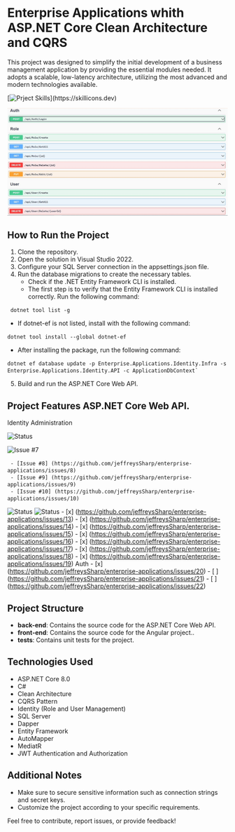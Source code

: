 # Enterprise Applications whith ASP.NET Core Clean Architecture and CQRS
  This project was designed to simplify the initial development of a business management 
  application by providing the essential modules needed. It adopts a scalable, low-latency 
  architecture, utilizing the most advanced and modern technologies available.

[![Prject Skills](https://skillicons.dev/icons?i=dotnet,cs,angular,ts,html,css,bootstrap,docker,github,rabbitmq,aws,mongodb,postgres,)](https://skillicons.dev)

![Screenshot of the documentation using Swagger.](.doc/img/1-swagger-identity-manager.JPG)

## How to Run the Project
1. Clone the repository.
2. Open the solution in Visual Studio 2022.
3. Configure your SQL Server connection in the appsettings.json file.
4. Run the database migrations to create the necessary tables.
   - Check if the .NET Entity Framework CLI is installed.
   - The first step is to verify that the Entity Framework CLI is installed correctly. Run the following command:

```
 dotnet tool list -g
```

   - If dotnet-ef is not listed, install with the following command:

```
dotnet tool install --global dotnet-ef
```

   - After installing the package, run the following command:

```
dotnet ef database update -p Enterprise.Applications.Identity.Infra -s Enterprise.Applications.Identity.API -c ApplicationDbContext`
```

5. Build and run the ASP.NET Core Web API.



## Project Features ASP.NET Core Web API.
Identity Administration


![Status](https://github.com/jeffreysSharp/enterprise-applications/issues/7)



![Issue #7](https://github.com/jeffreysSharp/enterprise-applications/issues/7)


     - [Issue #8] (https://github.com/jeffreysSharp/enterprise-applications/issues/8)
     - [Issue #9] (https://github.com/jeffreysSharp/enterprise-applications/issues/9)
     - [Issue #10] (https://github.com/jeffreysSharp/enterprise-applications/issues/10)
![Status](https://github.com/jeffreysSharp/enterprise-applications/issues/11)
![Status](https://github.com/jeffreysSharp/enterprise-applications/issues/12)
     - [x] (https://github.com/jeffreysSharp/enterprise-applications/issues/13)
     - [x] (https://github.com/jeffreysSharp/enterprise-applications/issues/14)
     - [x] (https://github.com/jeffreysSharp/enterprise-applications/issues/15)
     - [x] (https://github.com/jeffreysSharp/enterprise-applications/issues/16)
     - [x] (https://github.com/jeffreysSharp/enterprise-applications/issues/17)
     - [x] (https://github.com/jeffreysSharp/enterprise-applications/issues/18)
     - [x] (https://github.com/jeffreysSharp/enterprise-applications/issues/19)
   Auth
     - [x] (https://github.com/jeffreysSharp/enterprise-applications/issues/20)
     - [ ] (https://github.com/jeffreysSharp/enterprise-applications/issues/21)
     - [ ] (https://github.com/jeffreysSharp/enterprise-applications/issues/22)


## Project Structure
- **back-end**: Contains the source code for the ASP.NET Core Web API.
- **front-end**: Contains the source code for the Angular project..
- **tests**: Contains unit tests for the project.

## Technologies Used
- ASP.NET Core 8.0
- C#
- Clean Architecture
- CQRS Pattern
- Identity (Role and User Management)
- SQL Server
- Dapper
- Entity Framework
- AutoMapper
- MediatR
- JWT Authentication and Authorization

## Additional Notes
- Make sure to secure sensitive information such as connection strings and secret keys.
- Customize the project according to your specific requirements.

Feel free to contribute, report issues, or provide feedback!

